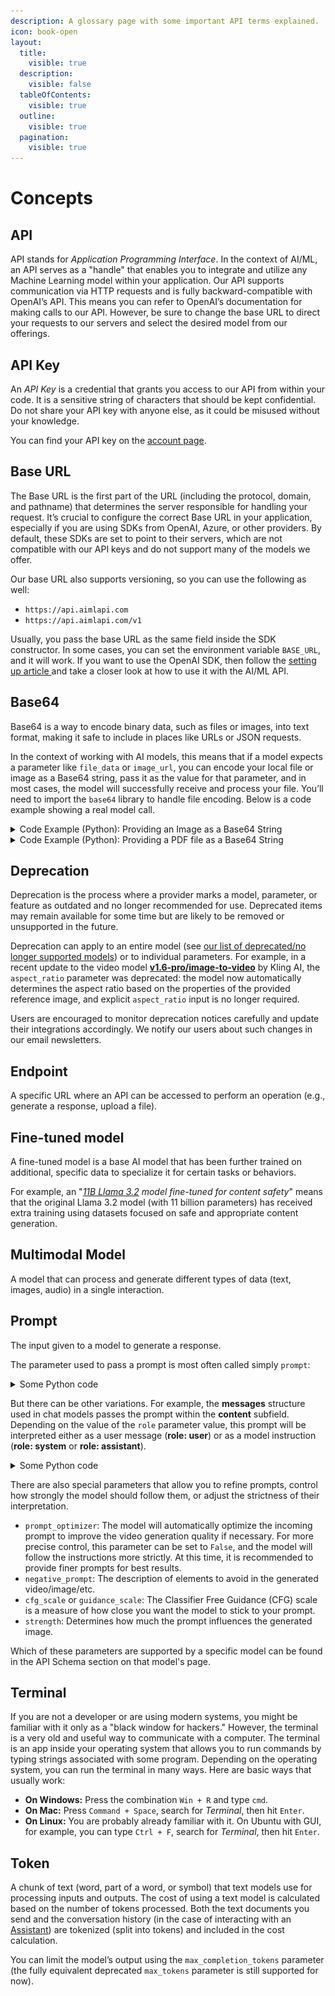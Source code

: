 ```yaml
---
description: A glossary page with some important API terms explained.
icon: book-open
layout:
  title:
    visible: true
  description:
    visible: false
  tableOfContents:
    visible: true
  outline:
    visible: true
  pagination:
    visible: true
---
```


# Concepts

## API

API stands for _Application Programming Interface_. In the context of AI/ML, an API serves as a "handle" that enables you to integrate and utilize any Machine Learning model within your application. Our API supports communication via HTTP requests and is fully backward-compatible with OpenAI’s API. This means you can refer to OpenAI’s documentation for making calls to our API. However, be sure to change the base URL to direct your requests to our servers and select the desired model from our offerings.

## API Key

An _API Key_ is a credential that grants you access to our API from within your code. It is a sensitive string of characters that should be kept confidential. Do not share your API key with anyone else, as it could be misused without your knowledge.

You can find your API key on the [account page](https://aimlapi.com/app/keys).&#x20;

## Base URL

The Base URL is the first part of the URL (including the protocol, domain, and pathname) that determines the server responsible for handling your request. It’s crucial to configure the correct Base URL in your application, especially if you are using SDKs from OpenAI, Azure, or other providers. By default, these SDKs are set to point to their servers, which are not compatible with our API keys and do not support many of the models we offer.

Our base URL also supports versioning, so you can use the following as well:

* `https://api.aimlapi.com`
* `https://api.aimlapi.com/v1`

Usually, you pass the base URL as the same field inside the SDK constructor. In some cases, you can set the environment variable `BASE_URL`, and it will work. If you want to use the OpenAI SDK, then follow the [setting up article ](../quickstart/setting-up.md)and take a closer look at how to use it with the AI/ML API.

## Base64

Base64 is a way to encode binary data, such as files or images, into text format, making it safe to include in places like URLs or JSON requests.

In the context of working with AI models, this means that if a model expects a parameter like `file_data` or `image_url`, you can encode your local file or image as a Base64 string, pass it as the value for that parameter, and in most cases, the model will successfully receive and process your file. You’ll need to import the `base64` library to handle file encoding. Below is a code example showing a real model call.

<details>

<summary>Code Example (Python): Providing an Image as a Base64 String</summary>

We'll send an image file from the local disk to the chat model by passing it through the `image_url` parameter as a Base64-encoded string. Our prompt will ask [**gpt-4o**](../api-references/text-models-llm/OpenAI/gpt-4o.md) chat model to describe the contents of the image with the question: `"What's in this image?"`

<figure><img src="../.gitbook/assets/racoons_0.png" alt=""><figcaption></figcaption></figure>

<pre class="language-python" data-overflow="wrap"><code class="lang-python">from openai import OpenAI
from pathlib import Path
import base64

# loading the picture
file_path = Path("C:/Users/user/Documents/example/images/racoons_0.png")

# Read and encode the image in base64
with open(file_path, "rb") as image_file:
    base64_image = base64.b64encode(image_file.read()).decode("utf-8")

# Create a data URL for the base64 image
image_data_url = f"data:image/png;base64,{base64_image}"

# Define an OpenAI client to call the model via OpepAI SDK
base_url = "https://api.aimlapi.com/"
api_key = "&#x3C;YOUR_AIMLAPI_KEY>"

client = OpenAI(api_key=api_key, base_url=base_url)

<strong># Send the image as Base64 to GPT-4o chat model
</strong>completion = client.chat.completions.create(
        model="gpt-4o",
        messages=[
            {"role": "user", "content": "What’s in this image?"},
            {
                "role": "user", "content":[ 
                    {
                        "type": "image_url",
                        "image_url": {
                            "url": image_data_url
                         }
                    }
                ]
            }

        ],
    )

response = completion.choices[0].message.content
print(response)
</code></pre>

**Response**:

{% code overflow="wrap" %}
```
The image depicts an illustrated raccoon by a stream, reaching into the water with its paw. The setting is natural, with rocks and greenery surrounding the stream.
```
{% endcode %}

</details>

<details>

<summary>Code Example (Python): Providing a PDF file as a Base64 String</summary>

We'll pass a local [PDF file](https://drive.google.com/file/d/1Lktn3GHw9zyfY7vhZqzQRa6kYCpgViI3/view?usp=sharing) to the chat model via the `file_data` parameter, encoding it as a Base64 string. The prompt will ask [**gpt-4o**](../api-references/text-models-llm/OpenAI/gpt-4o.md) chat model to extract and list all headers, one per line.

{% code overflow="wrap" %}
```python
import base64
from openai import OpenAI


aimlapi_key = "<YOUR_AIMLAPI_KEY>"

client = OpenAI(
    base_url = "https://api.aimlapi.com",
    api_key = aimlapi_key, 
)

def main():
    
    # Put your filename here. The file must be in the same folder as your Python script.
    your_file_name = "headers-example.pdf"

    with open(your_file_name, "rb") as f:
        data = f.read()

    # We encode the entire file into a single string to send it to the model
    base64_string = base64.b64encode(data).decode("utf-8")

    response = client.chat.completions.create(
        model="gpt-4o",
        messages=[
            {
                "role": "user",
                "content": [
                    {
                        # Sending our file to the model
                        "type": "file",
                        "file": {
                            "filename": your_file_name,
                            "file_data": f"data:application/pdf;base64,{base64_string}",
                        }
                    },
                    {
                        # Providing the model with instructions on how to process the uploaded file 
                        "type": "text",
                        "text": "Extract all the headers from this file, placing each on a new line",
                    },
                ],
            },
        ]
    )
    print(response.choices[0].message.content)

     

if __name__ == "__main__":
    main()
```
{% endcode %}

**Response**:

{% code overflow="wrap" %}
```
The Renaissance Era  
A New Dawn of Thought  
The Masters of Art  
Scientific Breakthroughs  
Legacy and Influence
```
{% endcode %}

</details>

## Deprecation

Deprecation is the process where a provider marks a model, parameter, or feature as outdated and no longer recommended for use. Deprecated items may remain available for some time but are likely to be removed or unsupported in the future.

Deprecation can apply to an entire model (see [our list of deprecated/no longer supported models](../api-references/model-database.md#deprecated-no-longer-supported-models)) or to individual parameters. For example, in a recent update to the video model [**v1.6-pro/image-to-video**](../api-references/video-models/Kling-AI/v1.6-pro-image-to-video.md) by Kling AI, the `aspect_ratio` parameter was deprecated: the model now automatically determines the aspect ratio based on the properties of the provided reference image, and explicit `aspect_ratio` input is no longer required.

Users are encouraged to monitor deprecation notices carefully and update their integrations accordingly. We notify our users about such changes in our email newsletters.

## Endpoint&#x20;

A specific URL where an API can be accessed to perform an operation (e.g., generate a response, upload a file).

## **Fine-tuned model**

A fine-tuned model is a base AI model that has been further trained on additional, specific data to specialize it for certain tasks or behaviors.

For example, an "[_11B Llama 3.2_](../api-references/moderation-safety-models/Meta/Llama-Guard-3-11B-Vision-Turbo.md) _model fine-tuned for content safety_" means that the original Llama 3.2 model (with 11 billion parameters) has received extra training using datasets focused on safe and appropriate content generation.

## Multimodal Model&#x20;

A model that can process and generate different types of data (text, images, audio) in a single interaction.

## Prompt&#x20;

The input given to a model to generate a response.&#x20;

The parameter used to pass a prompt is most often called simply `prompt`:

<details>

<summary>Some Python code</summary>

{% code overflow="wrap" %}
```python
json={
    "prompt": "slightly dim banner with abstract lines, base colors are coral, yellow and magenta",  # a prompt used for image generation
    "model": "flux/schnell",
    "image_size": {
        "width": 1536,
        "height": 640
} 
```
{% endcode %}

</details>

But there can be other variations. For example, the **messages** structure used in chat models passes the prompt within the **content** subfield. Depending on the value of the `role` parameter value, this prompt will be interpreted either as a user message (**role: user**) or as a model instruction (**role: system** or **role: assistant**).

<details>

<summary>Some Python code</summary>

{% code overflow="wrap" %}
```python
"messages":[
    {
        "role":"system",
        "content":"you are a helpful assistant",#this prompt is an instruction
        "name":"text"
    },
    {
        "role":"user",
        "content":"Why is the ocean salty?" #this prompt is a user question
    }
],
```
{% endcode %}

</details>

There are also special parameters that allow you to refine prompts, control how strongly the model should follow them, or adjust the strictness of their interpretation.

* `prompt_optimizer`: The model will automatically optimize the incoming prompt to improve the video generation quality if necessary. For more precise control, this parameter can be set to `False`, and the model will follow the instructions more strictly. At this time, it is recommended to provide finer prompts for best results.&#x20;
* `negative_prompt`: The description of elements to avoid in the generated video/image/etc.
* `cfg_scale` or `guidance_scale`: The Classifier Free Guidance (CFG) scale is a measure of how close you want the model to stick to your prompt.
* `strength`: Determines how much the prompt influences the generated image.

Which of these parameters are supported by a specific model can be found in the API Schema section on that model's page.

## Terminal

If you are not a developer or are using modern systems, you might be familiar with it only as a "black window for hackers." However, the terminal is a very old and useful way to communicate with a computer. The terminal is an app inside your operating system that allows you to run commands by typing strings associated with some program. Depending on the operating system, you can run the terminal in many ways. Here are basic ways that usually work:

* **On Windows:** Press the combination <kbd>`Win + R`</kbd> and type `cmd`.
* **On Mac:** Press <kbd>`Command + Space`</kbd>, search for _Terminal_, then hit <kbd>`Enter`</kbd>.
* **On Linux:** You are probably already familiar with it. On Ubuntu with GUI, for example, you can type <kbd>`Ctrl + F`</kbd>, search for _Terminal_, then hit <kbd>`Enter`</kbd>.

## Token

A chunk of text (word, part of a word, or symbol) that text models use for processing inputs and outputs. The cost of using a text model is calculated based on the number of tokens processed. Both the text documents you send and the conversation history (in the case of interacting with an [Assistant](../solutions/openai/assistants/)) are tokenized (split into tokens) and included in the cost calculation.

You can limit the model’s output using the `max_completion_tokens` parameter (the fully equivalent deprecated `max_tokens` parameter is still supported for now).
